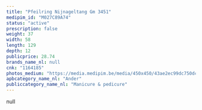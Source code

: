 ```yaml
---
title: "Pfeilring Nijnageltang Gm 3451"
medipim_id: "M027C89A74"
status: "active"
prescription: false
weight: 37
width: 58
length: 129
depth: 12
publicprice: 28.74
brands_name_nl: null
cnk: "1164185"
photos_medium: "https://media.medipim.be/media/450x450/43ae2ec99dc750dc2107c6255e2dab81231e8369.jpg"
apbcategory_name_nl: "Ander"
publiccategory_name_nl: "Manicure & pedicure"
---
```

null
